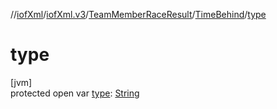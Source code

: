 //[iofXml](../../../../index.md)/[iofXml.v3](../../index.md)/[TeamMemberRaceResult](../index.md)/[TimeBehind](index.md)/[type](type.md)

# type

[jvm]\
protected open var [type](type.md): [String](https://docs.oracle.com/javase/8/docs/api/java/lang/String.html)
